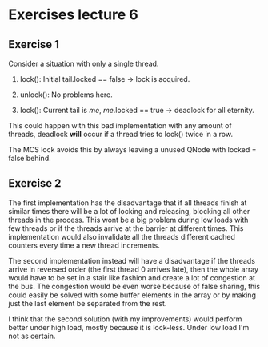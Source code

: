# Exercises lecture 6

## Exercise 1
Consider a situation with only a single thread.

1. lock(): Initial tail.locked == false -> lock is acquired.

1. unlock(): No problems here.

1. lock(): Current tail is *me*, *me*.locked == true -> deadlock for all eternity.

This could happen with this bad implementation with any amount of threads, deadlock **will** occur if a thread tries to lock() twice in a row.

The MCS lock avoids this by always leaving a unused QNode with locked = false behind.

## Exercise 2
The first implementation has the disadvantage that if all threads finish at similar times there will be a lot of locking and releasing, blocking all other threads in the process. This wont be a big problem during low loads with few threads or if the threads arrive at the barrier at different times. 
This implementation would also invalidate all the threads different cached counters every time a new thread increments.

The second implementation instead will have a disadvantage if the threads arrive in reversed order (the first thread 0 arrives late), then the whole array would have to be set in a stair like fashion and create a lot of congestion at the bus. The congestion would be even worse because of false sharing, this could easily be solved with some buffer elements in the array or by making just the last element be separated from the rest. 

I think that the second solution (with my improvements) would perform better under high load, mostly because it is lock-less. Under low load I'm not as certain.
